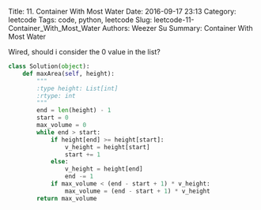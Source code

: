 Title: 11. Container With Most Water 
Date: 2016-09-17 23:13
Category: leetcode
Tags: code, python, leetcode
Slug: leetcode-11-Container_With_Most_Water 
Authors: Weezer Su
Summary: Container With Most Water

Wired, should i consider the 0 value in the list? 


```python
class Solution(object):
    def maxArea(self, height):
        """
        :type height: List[int]
        :rtype: int
        """
        end = len(height) - 1
        start = 0
        max_volume = 0
        while end > start:
            if height[end] >= height[start]:
                v_height = height[start]
                start += 1
            else:
                v_height = height[end]
                end -= 1
            if max_volume < (end - start + 1) * v_height:
                max_volume = (end - start + 1) * v_height
        return max_volume
```
